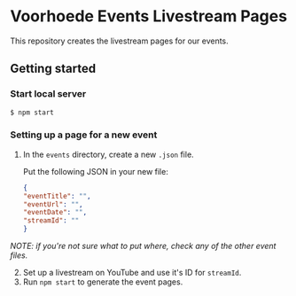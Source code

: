 # Voorhoede Events Livestream Pages

This repository creates the livestream pages for our events.

## Getting started

### Start local server

```bash
$ npm start
```

### Setting up a page for a new event

1. In the `events` directory, create a new `.json` file.

    Put the following JSON in your new file:

    ```json
    {
    "eventTitle": "",
    "eventUrl": "",
    "eventDate": "",
    "streamId": ""
    }
    ```

_NOTE: if you're not sure what to put where, check any of the other event files._

2. Set up a livestream on YouTube and use it's ID for `streamId`.
3. Run `npm start` to generate the event pages.

